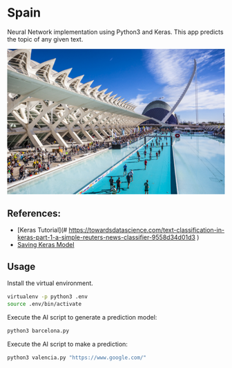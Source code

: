 # Spain
Neural Network implementation using Python3 and Keras.
This app predicts the topic of any given text.

![image-alt](./valencia.jpg)

## References:
- [Keras Tutorial](# https://towardsdatascience.com/text-classification-in-keras-part-1-a-simple-reuters-news-classifier-9558d34d01d3
)
- [Saving Keras Model](https://machinelearningmastery.com/save-load-keras-deep-learning-models/)

## Usage
Install the virtual environment.
```bash
virtualenv -p python3 .env
source .env/bin/activate
```
Execute the AI script to generate a prediction model:
```bash
python3 barcelona.py
```
Execute the AI script to make a prediction:
```bash
python3 valencia.py "https://www.google.com/"
```
